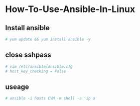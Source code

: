 # How-To-Use-Ansible-In-Linux
## Install ansible
```sh
# yum update && yum install ansible -y
```
## close sshpass
```sh
# vim /etc/ansible/ansible.cfg
# host_key_checking = False
```
## useage
```sh
# ansible -i hosts CVM -m shell -a 'ip a'
```